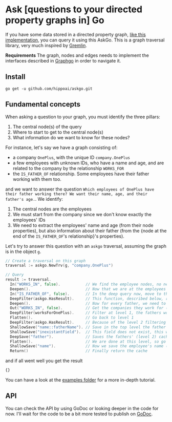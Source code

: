 # Ask [questions to your directed property graphs in] Go

If you have some data stored in a directed property graph, [like this implementation](https://github.com/hippoai/graphgo.git), you can query it using this AskGo. This is a graph traversal library, very much inspired by [Gremlin](http://tinkerpop.apache.org/).

**Requirements** The graph, nodes and edges needs to implement the interfaces described in [Graphgo](https://github.com/hippoai/graphgo.git) in order to navigate it.


## Install

`go get -u github.com/hippoai/askgo.git`

## Fundamental concepts

When asking a question to your graph, you must identify the three pillars:
1. The central node(s) of the query
2. Where to start to get to the central node(s)
3. What information do we want to know for these nodes?

For instance, let's say we have a graph consisting of:
* a company `OnePlus`, with the unique ID `company.OnePlus`
* a few employees with unknown IDs, who have a name and age, and are related to the company by the relationship `WORKS_FOR`
* the `IS_FATHER_OF` relationship. Some employees have their father working with them too.

and we want to answer the question `Which employees of OnePlus have their father working there? We want their name, age, and their father's age.`. We identify:
1. The central nodes are the employees
2. We must start from the company since we don't know exactly the employees' IDs
3. We need to extract the employees' name and age (from their node properties), but also information about their father (from the {node at the end of the `IS_FATHER_OF`'s relationship}'s properties).

Let's try to answer this question with an `askgo` traversal, assuming the graph is in the object `g`.

```go
// Create a traversal on this graph
traversal := askgo.NewTrv(g, "company.OnePlus")

// Query
result := traversal.
  In("WORKS_IN", false).           // We find the employee nodes, no need to save how we got there, hence the "false" argument
  Deepen().                        // Now that we are at the employees level, we need to explore their IS_FATHER_OF relationship and discard the ones with no father working here. This is called "Deepen" because we freeze the first query at level 1, and go to level 2 just for father exploration
  In("IS_FATHER_OF", false).       // In the deep query now, move to the fathers, for each employee
  DeepFilter(askgo.HasResult).     // This function, described below, returns true iff the current employee who have a father. It will filter out the employees not fulfilling this requirement at the lower level, i.e. 1.
  Deepen().                        // Now for every father, we need to make sure they also work at OnePlus. We need to explore their own relationship
  Out("WORKS_IN", false).          // Get the companies they work for (Nota Bene: we are at level 2 here)
  DeepFilter(worksForOnePlus).     // Filter at level 1, the fathers working for OnePlus only
  Flatten().                       // Go back to level 1
  DeepFilter(askgo.HasResult).     // Because of the level 2 filtering above, there might be empty traversals at level 1, corresponding to fathers not working at OnePlus. We need to filter them out. This is very common, so askgo provides a built-in function for this.
  ShallowSave("name::fatherName"). // Save in the top level the father name, call it fatherName
  ShallowSave("inexistantField").  // This field does not exist, this will be reported in the errors
  DeepSave("father").              // Saves the fathers' (level 2) cache in the lower level cache, under the name "father", for each employee
  Flatten().                       // We are done at this level, so go back to level 1
  ShallowSave("name").             // Now we save the employee's name (no alias this time, so no need for the a::b pattern)
  Return()                         // Finally return the cache
```

and if all went well you get the result

```javascript
{}
```

You can have a look at the [examples folder](https://github.com/hippoai/askgo/tree/master/examples/) for a more in-depth tutorial.

## API

You can check the API by using GoDoc or looking deeper in the code for now. I'll wait for the code to be a bit more tested to publish on [GoDoc](https://godoc.org).
